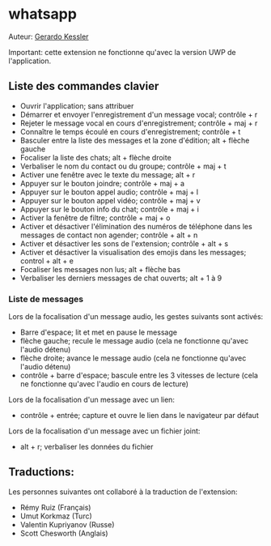 # whatsapp

Auteur: [Gerardo Kessler](http://gera.ar)  

Important: cette extension ne fonctionne qu'avec la version UWP de l'application.

## Liste des commandes clavier

* Ouvrir l'application; sans attribuer
* Démarrer et envoyer l'enregistrement d'un message vocal; contrôle + r
* Rejeter le message vocal en cours d'enregistrement; contrôle + maj + r
* Connaître le temps écoulé en cours d'enregistrement; contrôle + t
* Basculer entre la liste des messages et la zone d'édition; alt + flèche gauche
* Focaliser la liste des chats; alt + flèche droite
* Verbaliser le nom du contact ou du groupe; contrôle + maj + t
* Activer une fenêtre avec le texte du message; alt + r
* Appuyer sur le bouton joindre; contrôle + maj + a
* Appuyer sur le bouton appel audio; contrôle + maj + l
* Appuyer sur le bouton appel vidéo; contrôle + maj + v
* Appuyer sur le bouton info du chat; contrôle + maj + i
* Activer la fenêtre de filtre; contrôle + maj + o
* Activer et désactiver l'élimination des numéros de téléphone dans les messages de contact non agender; contrôle + alt + n
* Activer et désactiver les sons de l'extension; contrôle + alt + s
* Activer et désactiver la visualisation des emojis dans les messages; control + alt + e
* Focaliser les messages non lus; alt + flèche bas
* Verbaliser les derniers messages de chat ouverts; alt + 1 à 9

### Liste de messages

Lors de la focalisation  d'un message audio, les gestes suivants sont activés:

* Barre d'espace; lit et met en pause le message
* flèche  gauche; recule le message audio (cela ne fonctionne qu'avec l'audio détenu)
* flèche droite; avance le message audio (cela ne fonctionne qu'avec l'audio détenu)
* contrôle + barre d'espace; bascule entre les 3 vitesses de lecture (cela ne fonctionne qu'avec l'audio en cours de lecture)

Lors de la focalisation d'un message avec un lien:

* contrôle + entrée; capture et ouvre le lien dans le navigateur par défaut

Lors de la focalisation d'un message avec un fichier joint:

* alt + r; verbaliser les données du fichier

## Traductions:

Les personnes suivantes ont collaboré à la traduction de l'extension:

* Rémy Ruiz (Français)
* Umut Korkmaz (Turc)
* Valentin Kupriyanov (Russe)
* Scott Chesworth (Anglais)
